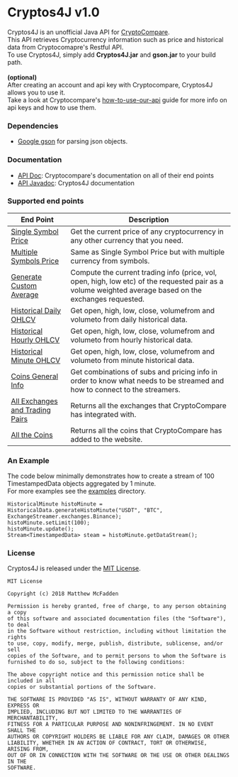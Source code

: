 # Cryptos4J v1.0
Cryptos4J is an unofficial Java API for [CryptoCompare](https://min-api.cryptocompare.com/).  
This API retrieves Cryptocurrency information such as price and historical data from Cryptocomapre's Restful API.  
To use Cryptos4J, simply add **Cryptos4J.jar** and **gson.jar** to your build path.
<br>
<br>
**(optional)**  
After creating an account and api key with Cryptocompare, Cryptos4J allows you to use it.  
Take a look at Cryptocompare's [how-to-use-our-api](https://www.cryptocompare.com/coins/guides/how-to-use-our-api/) guide for more info on api keys and how to use them.  
### Dependencies
* [Google gson](https://github.com/google/gson) for parsing json objects.

### Documentation
* [API Doc](https://min-api.cryptocompare.com/documentation): Cryptocompare's documentation on all of their end points
* [API Javadoc](https://mcfadd.github.io/Cryptos4J/): Cryptos4J documentation

### Supported end points
|End Point|Description|
|---|---|
|[Single Symbol Price](https://min-api.cryptocompare.com/documentation?key=Price&cat=SingleSymbolPriceEndpoint)|Get the current price of any cryptocurrency in any other currency that you need.|
|[Multiple Symbols Price](https://min-api.cryptocompare.com/documentation?key=Price&cat=multipleSymbolsPriceEndpoint)|Same as Single Symbol Price but with multiple currency from symbols.|
|[Generate Custom Average](https://min-api.cryptocompare.com/documentation?key=Price&cat=generateAverageEndpoint)|Compute the current trading info (price, vol, open, high, low etc) of the requested pair as a volume weighted average based on the exchanges requested.
|[Historical Daily OHLCV](https://min-api.cryptocompare.com/documentation?key=Historical&cat=dataHistoday)|Get open, high, low, close, volumefrom and volumeto from daily historical data.|
|[Historical Hourly OHLCV](https://min-api.cryptocompare.com/documentation?key=Historical&cat=dataHistohour)|Get open, high, low, close, volumefrom and volumeto from hourly historical data.|
|[Historical Minute OHLCV](https://min-api.cryptocompare.com/documentation?key=Historical&cat=dataHistominute)|Get open, high, low, close, volumefrom and volumeto from minute historical data.|
|[Coins General Info](https://min-api.cryptocompare.com/data/coin/generalinfo?fsyms=BTC,MLN,DASH&tsym=USD)|Get combinations of subs and pricing info in order to know what needs to be streamed and how to connect to the streamers.|
|[All Exchanges and Trading Pairs](https://min-api.cryptocompare.com/documentation?key=Other&cat=allExchangesEndpoint)|Returns all the exchanges that CryptoCompare has integrated with.|
|[All the Coins](https://min-api.cryptocompare.com/documentation?key=Other&cat=allCoinsWithContentEndpoint)|Returns all the coins that CryptoCompare has added to the website.|

### An Example
The code below minimally demonstrates how to create a stream of 100 TimestampedData objects aggregated by 1 minute.  
For more examples see the [examples](https://github.com/mcfadd/Cryptos4J/tree/master/examples) directory.
```
HistoricalMinute histoMinute = HistoricalData.generateHistoMinute("USDT", "BTC", ExchangeStreamer.exchanges.Binance);
histoMinute.setLimit(100);
histoMinute.update();
Stream<TimestampedData> steam = histoMinute.getDataStream();
```

### License
Cryptos4J is released under the [MIT License](LICENSE).
```
MIT License

Copyright (c) 2018 Matthew McFadden

Permission is hereby granted, free of charge, to any person obtaining a copy
of this software and associated documentation files (the "Software"), to deal
in the Software without restriction, including without limitation the rights
to use, copy, modify, merge, publish, distribute, sublicense, and/or sell
copies of the Software, and to permit persons to whom the Software is
furnished to do so, subject to the following conditions:

The above copyright notice and this permission notice shall be included in all
copies or substantial portions of the Software.

THE SOFTWARE IS PROVIDED "AS IS", WITHOUT WARRANTY OF ANY KIND, EXPRESS OR
IMPLIED, INCLUDING BUT NOT LIMITED TO THE WARRANTIES OF MERCHANTABILITY,
FITNESS FOR A PARTICULAR PURPOSE AND NONINFRINGEMENT. IN NO EVENT SHALL THE
AUTHORS OR COPYRIGHT HOLDERS BE LIABLE FOR ANY CLAIM, DAMAGES OR OTHER
LIABILITY, WHETHER IN AN ACTION OF CONTRACT, TORT OR OTHERWISE, ARISING FROM,
OUT OF OR IN CONNECTION WITH THE SOFTWARE OR THE USE OR OTHER DEALINGS IN THE
SOFTWARE.
```
